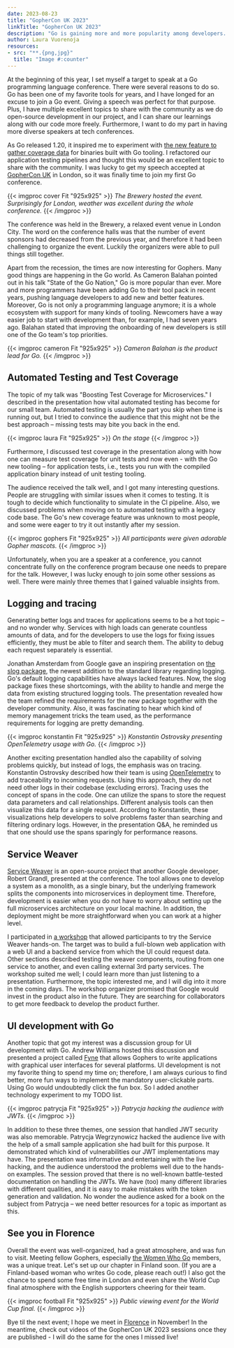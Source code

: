 ```yaml
---
date: 2023-08-23
title: "GopherCon UK 2023"
linkTitle: "GopherCon UK 2023"
description: "Go is gaining more and more popularity among developers. The GopherCon UK conference is a great place to meet fellow Gophers, share and learn about the latest developments in the Go world."
author: Laura Vuorenoja
resources:
- src: "**.{png,jpg}"
  title: "Image #:counter"
---
```



At the beginning of this year, I set myself a target to speak at a Go programming language conference.
There were several reasons to do so. Go has been one of my favorite tools for years, and I have
longed for an excuse to join a Go event. Giving a speech was perfect for that purpose. Plus, I have
multiple excellent topics to share with the community as we do open-source development in our project,
and I can share our learnings along with our code more freely. Furthermore, I want to do my part
in having more diverse speakers at tech conferences.

As Go released 1.20, it inspired me to experiment with [the new feature to gather coverage data](https://go.dev/testing/coverage/)
for binaries built with Go tooling. I refactored our application testing pipelines and thought this would
be an excellent topic to share with the community. I was lucky to get my speech accepted at
[GopherCon UK](https://www.gophercon.co.uk/) in London, so it was finally time to join my first Go conference.

{{< imgproc cover Fit "925x925" >}}
<em>The Brewery hosted the event. Surprisingly for London, weather was excellent during the whole conference.
</em>
{{< /imgproc >}}

The conference was held in the Brewery, a relaxed event venue in London City. The word on the conference
halls was that the number of event sponsors had decreased from the previous year, and therefore it
had been challenging to organize the event. Luckily the organizers were able to pull things still together.

Apart from the recession, the times are now interesting for Gophers. Many good things are happening
in the Go world. As Cameron Balahan pointed out in his talk "State of the Go Nation,"
Go is more popular than ever. More and more programmers have been adding Go to their tool pack in
recent years, pushing language developers to add new and better features. Moreover, Go is not only
a programming language anymore; it is a whole ecosystem with support for many kinds of tooling.
Newcomers have a way easier job to start with development than, for example, I had seven years ago.
Balahan stated that improving the onboarding of new developers is still one of the Go team's top priorities.

{{< imgproc cameron Fit "925x925" >}}
<em>Cameron Balahan is the product lead for Go.
</em>
{{< /imgproc >}}

## Automated Testing and Test Coverage

The topic of my talk was "Boosting Test Coverage for Microservices." I described in the presentation
how vital automated testing has become for our small team. Automated testing is usually the part you
skip when time is running out, but I tried to convince the audience that this might not be
the best approach – missing tests may bite you back in the end.

{{< imgproc laura Fit "925x925" >}}
<em>On the stage
</em>
{{< /imgproc >}}

Furthermore, I discussed test coverage in the presentation along with how one can measure
test coverage for unit tests and now even - with the Go new tooling – for application tests, i.e.,
tests you run with the compiled application binary instead of unit testing tooling.

The audience received the talk well, and I got many interesting questions. People are struggling
with similar issues when it comes to testing. It is tough to decide which functionality to simulate
in the CI pipeline. Also, we discussed problems when moving on to automated testing with
a legacy code base. The Go's new coverage feature was unknown to most people, and some were eager
to try it out instantly after my session.

{{< imgproc gophers Fit "925x925" >}}
<em>All participants were given adorable Gopher mascots.
</em>
{{< /imgproc >}}

Unfortunately, when you are a speaker at a conference, you cannot concentrate fully on
the conference program because one needs to prepare for the talk. However, I was lucky enough
to join some other sessions as well. There were mainly three themes that I gained valuable insights from.

## Logging and tracing

Generating better logs and traces for applications seems to be a hot topic – and no wonder why.
Services with high loads can generate countless amounts of data, and for the developers to use
the logs for fixing issues efficiently, they must be able to filter and search them.
The ability to debug each request separately is essential.

Jonathan Amsterdam from Google gave an inspiring presentation on [the slog package](https://go.dev/blog/slog),
the newest addition
to the standard library regarding logging. Go's default logging capabilities have always lacked
features. Now, the slog package fixes these shortcomings, with the ability to handle and merge
the data from existing structured logging tools. The presentation revealed how the team refined
the requirements for the new package together with the developer community. Also, it was fascinating
to hear which kind of memory management tricks the team used, as the performance requirements
for logging are pretty demanding.

{{< imgproc konstantin Fit "925x925" >}}
<em>Konstantin Ostrovsky presenting OpenTelemetry usage with Go.
</em>
{{< /imgproc >}}

Another exciting presentation handled also the capability of solving problems quickly, but instead
of logs, the emphasis was on tracing. Konstantin Ostrovsky described how their team is using
[OpenTelemetry](https://opentelemetry.io/docs/instrumentation/go/getting-started/)
to add traceability to incoming requests. Using this approach, they do not need
other logs in their codebase (excluding errors). Tracing uses the concept of spans in the code.
One can utilize the spans to store the request data parameters and call relationships. Different
analysis tools can then visualize this data for a single request. According to Konstantin, these
visualizations help developers to solve problems faster than searching and filtering ordinary logs.
However, in the presentation Q&A, he reminded us that one should use the spans sparingly
for performance reasons.

## Service Weaver

[Service Weaver](https://serviceweaver.dev/) is an open-source project that another Google developer,
Robert Grandl, presented
at the conference. The tool allows one to develop a system as a monolith, as a single binary,
but the underlying framework splits the components into microservices in deployment time.
Therefore, development is easier when you do not have to worry about setting up the full microservices
architecture on your local machine. In addition, the deployment might be more straightforward when
you can work at a higher level.

I participated in [a workshop](https://github.com/serviceweaver/workshops) that allowed participants
to try the Service Weaver hands-on.
The target was to build a full-blown web application with a web UI and a backend service from
which the UI could request data. Other sections described testing the weaver components, routing
from one service to another, and even calling external 3rd party services. The workshop suited me well;
I could learn more than just listening to a presentation. Furthermore, the topic interested me, and
I will dig into it more in the coming days. The workshop organizer promised that Google would invest
in the product also in the future. They are searching for collaborators to get more feedback
to develop the product further.

## UI development with Go

Another topic that got my interest was a discussion group for UI development with Go.
Andrew Williams hosted this discussion and presented a project called [Fyne](https://fyne.io/) that allows
Gophers to write applications with graphical user interfaces for several platforms. UI development
is not my favorite thing to spend my time on; therefore, I am always curious to find better,
more fun ways to implement the mandatory user-clickable parts. Using Go would undoubtedly click
the fun box. So I added another technology experiment to my TODO list.

{{< imgproc patrycja Fit "925x925" >}}
<em>Patrycja hacking the audience with JWTs.
</em>
{{< /imgproc >}}

In addition to these three themes, one session that handled JWT security was also memorable.
Patrycja Wegrzynowicz hacked the audience live with the help of a small sample application
she had built for this purpose. It demonstrated which kind of vulnerabilities our JWT implementations
may have. The presentation was informative and entertaining with the live hacking, and the audience
understood the problems well due to the hands-on examples. The session proved that there is
no well-known battle-tested documentation on handling the JWTs. We have (too) many different
libraries with different qualities, and it is easy to make mistakes with the token generation
and validation. No wonder the audience asked for a book on the subject from Patrycja – we need
better resources for a topic as important as this.

## See you in Florence

Overall the event was well-organized, had a great atmosphere, and was fun to visit.
Meeting fellow Gophers, especially [the Women Who Go](https://www.womenwhogo.org/) members,
was a unique treat. Let's set up our
chapter in Finland soon. (If you are a Finland-based woman who writes Go code, please reach out!)
I also got the chance to spend some free time in London and even share the World Cup final atmosphere
with the English supporters cheering for their team.

{{< imgproc football Fit "925x925" >}}
<em>Public viewing event for the World Cup final.
</em>
{{< /imgproc >}}

Bye til the next event; I hope we meet in [Florence](https://golab.io/) in November! In the meantime,
check out videos of the GopherCon UK 2023 sessions once they are published - I will do the same for
the ones I missed live!

